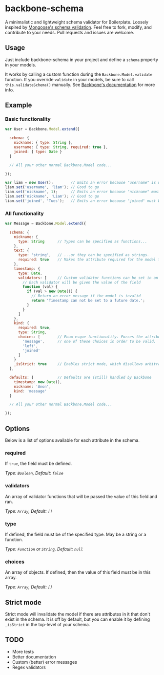 backbone-schema
===============

A minimalistic and lightweight schema validator for Boilerplate. Loosely
inspired by [Mongoose's schema validation](http://mongoosejs.com/docs/guide.html).
Feel free to fork, modify, and contribute to your needs. Pull requests and
issues are welcome.

Usage
-----

Just include backbone-schema in your project and define a `schema` property in
your models.

It works by calling a custom function during the `Backbone.Model.validate`
function. If you override `validate` in your models, be sure to call
`this.validateSchema()` manually. See
[Backbone's documentation](http://backbonejs.org/#Model-validate) for more
info.

Example
-------

### Basic functionality
```javascript
var User = Backbone.Model.extend({

  schema: {
    nickname: { type: String },
    username: { type: String, required: true },
    joined: { type: Date }
  }

  // All your other normal Backbone.Model code...

});

var liam = new User();        // Emits an error because "username" is not defined.
liam.set('username', 'liam'); // Good to go
liam.set('nickname', 1);      // Emits an error because "nickname" must be a string
liam.set('nickname', 'Liam'); // Good to go
liam.set('joined', 'Tues');   // Emits an error because "joined" must be a date.
```

### All functionality

```javascript
var Message = Backbone.Model.extend({

  schema: {
    nickname: {
      type: String      // Types can be specified as functions...
    },
    text: {
      type: 'string',   // ...or they can be specified as strings.
      required: true    // Makes the attribute required for the model to validate.
    },
    timestamp: {
      type: Date,
      validators: [     // Custom validator functions can be set in an array
        // Each validator will be given the value of the field
        function (val) {
          if (val > new Date()) {
            // Return an error message if the model is invalid
            return 'Timestamp can not be set to a future date.';
          }
        }
      ]
    },
    kind: {
      required: true,
      type: String,
      choices: [        // Enum-esque functionality. Forces the attribute to be
        'message',      // one of these choices in order to be valid.
        'left',
        'joined'
      ]
    }
    _isStrict: true     // Enables strict mode, which disallows arbitrary attributes
  },

  defaults: {           // Defaults are (still) handled by Backbone
    timestamp: new Date(),
    nickname: 'Anon',
    kind: 'message'
  }

  // All your other normal Backbone.Model code...

});
```

Options
-------

Below is a list of options available for each attribute in the schema.

### required

If `true`, the field must be defined.

_Type: `Boolean`, Default: `false`_

### validators

An array of validator functions that will be passed the value of this field and ran.

_Type: `Array`, Default: `[]`_

### type

If defined, the field must be of the specified type. May be a string or a function.

_Type: `Function` or `String`, Default: `null`_

### choices

An array of objects. If defined, then the value of this field must be in this array.

_Type: `Array`, Default: `[]`_

Strict mode
-----------

Strict mode will invalidate the model if there are attributes in it that don't
exist in the schema. It is off by default, but you can enable it by defining
`_isStrict` in the top-level of your schema.


## TODO

* More tests
* Better documentation
* Custom (better) error messages
* Regex validators
